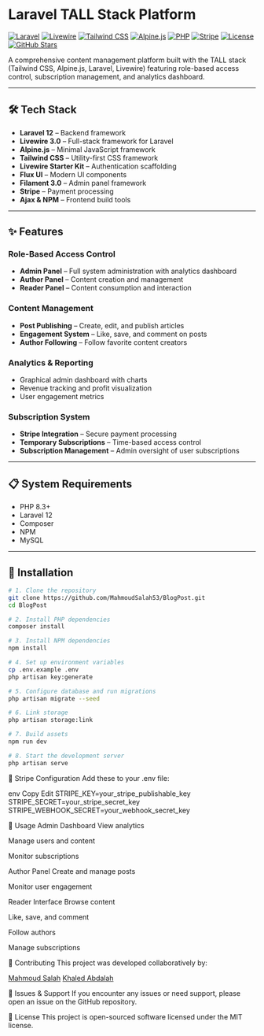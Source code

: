 # Laravel TALL Stack Platform

[![Laravel](https://img.shields.io/badge/Laravel-12.x-ff2d20?logo=laravel&logoColor=white)](https://laravel.com)
[![Livewire](https://img.shields.io/badge/Livewire-3.x-purple?logo=laravel&logoColor=white)](https://livewire.laravel.com)
[![Tailwind CSS](https://img.shields.io/badge/TailwindCSS-3.x-06b6d4?logo=tailwindcss&logoColor=white)](https://tailwindcss.com)
[![Alpine.js](https://img.shields.io/badge/Alpine.js-latest-8bc0d0?logo=alpine.js&logoColor=white)](https://alpinejs.dev)
[![PHP](https://img.shields.io/badge/PHP-8.3%2B-777bb4?logo=php&logoColor=white)](https://www.php.net)
[![Stripe](https://img.shields.io/badge/Stripe-Integrated-635bff?logo=stripe&logoColor=white)](https://stripe.com)
[![License](https://img.shields.io/badge/License-MIT-brightgreen.svg)](LICENSE)
[![GitHub Stars](https://img.shields.io/github/stars/MahmoudSalah53/BlogPost?style=social)](https://github.com/MahmoudSalah53/BlogPost/stargazers)

A comprehensive content management platform built with the TALL stack (Tailwind CSS, Alpine.js, Laravel, Livewire) featuring role-based access control, subscription management, and analytics dashboard.

---

## 🛠️ Tech Stack

- **Laravel 12** – Backend framework  
- **Livewire 3.0** – Full-stack framework for Laravel  
- **Alpine.js** – Minimal JavaScript framework  
- **Tailwind CSS** – Utility-first CSS framework  
- **Livewire Starter Kit** – Authentication scaffolding  
- **Flux UI** – Modern UI components  
- **Filament 3.0** – Admin panel framework  
- **Stripe** – Payment processing  
- **Ajax & NPM** – Frontend build tools  

---

## ✨ Features

### Role-Based Access Control
- **Admin Panel** – Full system administration with analytics dashboard
- **Author Panel** – Content creation and management
- **Reader Panel** – Content consumption and interaction

### Content Management
- **Post Publishing** – Create, edit, and publish articles
- **Engagement System** – Like, save, and comment on posts
- **Author Following** – Follow favorite content creators

### Analytics & Reporting
- Graphical admin dashboard with charts
- Revenue tracking and profit visualization
- User engagement metrics

### Subscription System
- **Stripe Integration** – Secure payment processing
- **Temporary Subscriptions** – Time-based access control
- **Subscription Management** – Admin oversight of user subscriptions

---

## 📋 System Requirements

- PHP 8.3+
- Laravel 12
- Composer
- NPM
- MySQL

---

## 🚀 Installation

```bash
# 1. Clone the repository
git clone https://github.com/MahmoudSalah53/BlogPost.git
cd BlogPost

# 2. Install PHP dependencies
composer install

# 3. Install NPM dependencies
npm install

# 4. Set up environment variables
cp .env.example .env
php artisan key:generate

# 5. Configure database and run migrations
php artisan migrate --seed

# 6. Link storage
php artisan storage:link

# 7. Build assets
npm run dev

# 8. Start the development server
php artisan serve
```

🔧 Stripe Configuration
Add these to your .env file:

env
Copy
Edit
STRIPE_KEY=your_stripe_publishable_key
STRIPE_SECRET=your_stripe_secret_key
STRIPE_WEBHOOK_SECRET=your_webhook_secret_key

📱 Usage
Admin Dashboard
View analytics

Manage users and content

Monitor subscriptions

Author Panel
Create and manage posts

Monitor user engagement

Reader Interface
Browse content

Like, save, and comment

Follow authors

Manage subscriptions

🤝 Contributing
This project was developed collaboratively by:

[Mahmoud Salah](https://github.com/MahmoudSalah53) [Khaled Abdalah](https://github.com/khaledAbdalah)

🐛 Issues & Support
If you encounter any issues or need support, please open an issue on the GitHub repository.

📄 License
This project is open-sourced software licensed under the MIT license.
